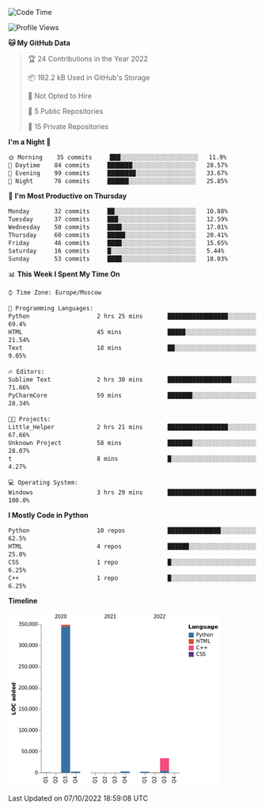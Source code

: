 <!--START_SECTION:waka-->
![Code Time](http://img.shields.io/badge/Code%20Time-35%20hrs%201%20min-blue)

![Profile Views](http://img.shields.io/badge/Profile%20Views-0-blue)

**🐱 My GitHub Data** 

> 🏆 24 Contributions in the Year 2022
 > 
> 📦 192.2 kB Used in GitHub's Storage 
 > 
> 🚫 Not Opted to Hire
 > 
> 📜 5 Public Repositories 
 > 
> 🔑 15 Private Repositories  
 > 
**I'm a Night 🦉** 

```text
🌞 Morning    35 commits     ███░░░░░░░░░░░░░░░░░░░░░░   11.9% 
🌆 Daytime    84 commits     ███████░░░░░░░░░░░░░░░░░░   28.57% 
🌃 Evening    99 commits     ████████░░░░░░░░░░░░░░░░░   33.67% 
🌙 Night      76 commits     ██████░░░░░░░░░░░░░░░░░░░   25.85%

```
📅 **I'm Most Productive on Thursday** 

```text
Monday       32 commits     ██░░░░░░░░░░░░░░░░░░░░░░░   10.88% 
Tuesday      37 commits     ███░░░░░░░░░░░░░░░░░░░░░░   12.59% 
Wednesday    50 commits     ████░░░░░░░░░░░░░░░░░░░░░   17.01% 
Thursday     60 commits     █████░░░░░░░░░░░░░░░░░░░░   20.41% 
Friday       46 commits     ████░░░░░░░░░░░░░░░░░░░░░   15.65% 
Saturday     16 commits     █░░░░░░░░░░░░░░░░░░░░░░░░   5.44% 
Sunday       53 commits     ████░░░░░░░░░░░░░░░░░░░░░   18.03%

```


📊 **This Week I Spent My Time On** 

```text
⌚︎ Time Zone: Europe/Moscow

💬 Programming Languages: 
Python                   2 hrs 25 mins       █████████████████░░░░░░░░   69.4% 
HTML                     45 mins             █████░░░░░░░░░░░░░░░░░░░░   21.54% 
Text                     18 mins             ██░░░░░░░░░░░░░░░░░░░░░░░   9.05%

🔥 Editors: 
Sublime Text             2 hrs 30 mins       ██████████████████░░░░░░░   71.66% 
PyCharmCore              59 mins             ███████░░░░░░░░░░░░░░░░░░   28.34%

🐱‍💻 Projects: 
Little_Helper            2 hrs 21 mins       █████████████████░░░░░░░░   67.66% 
Unknown Project          58 mins             ███████░░░░░░░░░░░░░░░░░░   28.07% 
t                        8 mins              █░░░░░░░░░░░░░░░░░░░░░░░░   4.27%

💻 Operating System: 
Windows                  3 hrs 29 mins       █████████████████████████   100.0%

```

**I Mostly Code in Python** 

```text
Python                   10 repos            ███████████████░░░░░░░░░░   62.5% 
HTML                     4 repos             ██████░░░░░░░░░░░░░░░░░░░   25.0% 
CSS                      1 repo              █░░░░░░░░░░░░░░░░░░░░░░░░   6.25% 
C++                      1 repo              █░░░░░░░░░░░░░░░░░░░░░░░░   6.25%

```


**Timeline**

![Chart not found](https://raw.githubusercontent.com/Delitel-WEB/Delitel-WEB/main/charts/bar_graph.png) 


 Last Updated on 07/10/2022 18:59:08 UTC
<!--END_SECTION:waka-->
